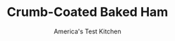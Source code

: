 ---
layout: ../../layouts/MarkdownPostLayout.astro
title: Crumb-Coated Baked Ham
author: America's Test Kitchen
pubDate: 2023-03-15
description: "We wanted a moist ham with crispy crumbs. But we kept getting dry ham and wet crumbs. How could we reverse the two?"
image_url: https://res.cloudinary.com/hksqkdlah/image/upload/ar_1:1,c_fill,dpr_2.0,f_auto,fl_lossy.progressive.strip_profile,g_faces:auto,q_auto:low,w_344/SFS_CrumbCrustedHam-42_g0jnxk
tags: ["Main Courses","Pork","Easter","Cookbook Collection"]
calories: 
protein: 
carbohydrates: 
fats: 
fiber: 
ingredients: ["8 - 9 pound, ham, bone-in spiral-sliced","1 cup, packed brown sugar","1/2 cup, spicy brown mustard","1/2 cup, balsamic vinegar","2 tablespoons, dry mustard","2 teaspoons, ground ginger","1/4 teaspoon, ground cloves","1 1/2 cups, panko bread crumbs","1/2 cup, minced fresh parsley","3 tablespoons, vegetable oil","1/4 teaspoon, salt","1/4 teaspoon, pepper"]
serves: 14
time: "3 hours, plus 1½ hours tempering and 30 minutes resting"
instructions: ["Line rimmed baking sheet with aluminum foil; set wire rack inside sheet. Place 12-inch square of foil in center of rack. Set ham on foil, flat side down, and cover with oven bag, tucking bag under ham to secure it. Let ham sit at room temperature for 1½ hours.","Adjust oven rack to lowest position and heat oven to 325 degrees. Bake ham until it registers 100 degrees, about 2 hours. (Lift bag to take temperature; do not puncture.)","Meanwhile, combine sugar, brown mustard, vinegar, dry mustard, ginger, and cloves in medium saucepan and bring to boil over medium-high heat. Reduce heat to medium-low and simmer until reduced to ¾ cup, 15 to 20 minutes. Let cool while ham cooks.","Combine panko, parsley, oil, salt, and pepper in bowl. Remove ham from oven, remove and discard oven bag, and let ham cool for 5 minutes. Increase oven temperature to 400 degrees.","Brush ham all over with brown sugar–mustard glaze. Press panko mixture against sides of ham to coat evenly. Bake until crumbs are deep golden brown, 20 to 30 minutes. Transfer ham, flat side down, to carving board and let rest for 30 minutes. Carve and serve."]
nutrition: undefined
notes: "This recipe requires a turkey-size oven bag. Serve the ham with Hot Mustard Sauce."
---